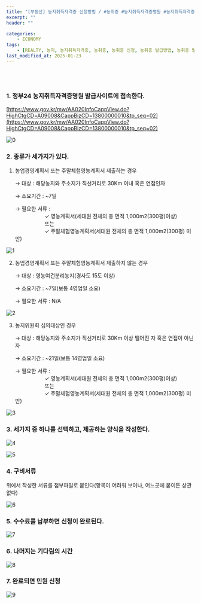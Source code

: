 ```yaml
---
title: "[부동산] 농지취득자격증 신청방법 / #농취증 #농지취득자격증명원 #농지취득자격증명신청"
excerpt: ""
header: ""

categories:
    - ECONOMY
tags:
    - [REALTY, 농지, 농지취득자격증, 농취증, 농취증 신청, 농취증 발급방법, 농취증 발급조건, 농지취득자격증명원, 농지취득자격증명원 발급방법, 농지취득자격증명 신청, 농지취득자격증명 신청서, 농지취득자격증명 조건, 농지취득자격증명 경매, 경매, 부동산]
last_modified_at: 2025-01-23
---
```

<br><br>


### 1. 정부24 농지취득자격증명원 발급사이트에 접속한다.


[https://www.gov.kr/mw/AA020InfoCappView.do?HighCtgCD=A09008&CappBizCD=13800000010&tp_seq=02](https://www.gov.kr/mw/AA020InfoCappView.do?HighCtgCD=A09008&CappBizCD=13800000010&tp_seq=02)


![0](/upload/2025-01-23-농지취득자격증_신청방법_농취증_농지취득자격증명원_농지취득자격증명신청.md/0.png)



### 2. 종류가 세가지가 있다.


1. 농업경영계획서 또는 주말체험영농계획서 제출하는 경우

     → 대상      : 해당농지와 주소지가 직선거리로 30Km 이내 혹은 연접인자
   
     → 소요기간   : ~7일
   
     → 필요한 서류 : <br>
&nbsp; &nbsp; &nbsp; &nbsp; &nbsp; &nbsp; &nbsp; &nbsp; &nbsp; &nbsp; ✓ 영농계획서(세대원 전체의 총 면적 1,000m2(300평)이상) <br>
&nbsp; &nbsp; &nbsp; &nbsp; &nbsp; &nbsp; &nbsp; &nbsp; &nbsp; &nbsp; 또는 <br>
&nbsp; &nbsp; &nbsp; &nbsp; &nbsp; &nbsp; &nbsp; &nbsp; &nbsp; &nbsp; ✓ 주말체험영농계획서(세대원 전체의 총 면적 1,000m2(300평) 미만) <br>


![1](/upload/2025-01-23-농지취득자격증_신청방법_농취증_농지취득자격증명원_농지취득자격증명신청.md/1.png)


2. 농업경영계획서 또는 주말체험영농계획서 제출하지 않는 경우

     → 대상      : 영농여건분리농지(경사도 15도 이상)
   
     → 소요기간   : ~7일(보통 4영업일 소요)
   
     → 필요한 서류 : N/A


![2](/upload/2025-01-23-농지취득자격증_신청방법_농취증_농지취득자격증명원_농지취득자격증명신청.md/2.png)


3. 농지위원회 심의대상인 경우

     → 대상      : 해당농지와 주소지가 직선거리로 30Km 이상 떨어진 자 혹은 연접이 아닌자
   
     → 소요기간   : ~21일(보통 14영업일 소요)
   
     → 필요한 서류 : <br>
&nbsp; &nbsp; &nbsp; &nbsp; &nbsp; &nbsp; &nbsp; &nbsp; &nbsp; &nbsp; ✓ 영농계획서(세대원 전체의 총 면적 1,000m2(300평)이상)<br>
&nbsp; &nbsp; &nbsp; &nbsp; &nbsp; &nbsp; &nbsp; &nbsp; &nbsp; &nbsp; 또는 <br>
&nbsp; &nbsp; &nbsp; &nbsp; &nbsp; &nbsp; &nbsp; &nbsp; &nbsp; &nbsp; ✓ 주말체험영농계획서(세대원 전체의 총 면적 1,000m2(300평) 미만) <br>


![3](/upload/2025-01-23-농지취득자격증_신청방법_농취증_농지취득자격증명원_농지취득자격증명신청.md/3.png)



### 3. 세가지 중 하나를 선택하고, 제공하는 양식을 작성한다.


![4](/upload/2025-01-23-농지취득자격증_신청방법_농취증_농지취득자격증명원_농지취득자격증명신청.md/4.png)


![5](/upload/2025-01-23-농지취득자격증_신청방법_농취증_농지취득자격증명원_농지취득자격증명신청.md/5.png)



### 4. 구비서류


위에서 작성한 서류를 첨부파일로 붙인다(항목이 어려워 보이나, 어느곳에 붙이든 상관없다)


![6](/upload/2025-01-23-농지취득자격증_신청방법_농취증_농지취득자격증명원_농지취득자격증명신청.md/6.png)



### 5. 수수료를 납부하면 신청이 완료된다.


![7](/upload/2025-01-23-농지취득자격증_신청방법_농취증_농지취득자격증명원_농지취득자격증명신청.md/7.png)



### 6. 나머지는 기다림의 시간 


![8](/upload/2025-01-23-농지취득자격증_신청방법_농취증_농지취득자격증명원_농지취득자격증명신청.md/8.png)



### 7. 완료되면 민원 신청


![9](/upload/2025-01-23-농지취득자격증_신청방법_농취증_농지취득자격증명원_농지취득자격증명신청.md/9.png)

